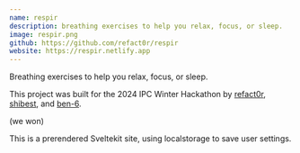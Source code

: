 ```yaml
---
name: respir
description: breathing exercises to help you relax, focus, or sleep.
image: respir.png
github: https://github.com/refact0r/respir
website: https://respir.netlify.app
---
```


Breathing exercises to help you relax, focus, or sleep.

This project was built for the 2024 IPC Winter Hackathon by [refact0r](https://github.com/refact0r), [shibest](https://github.com/shibest), and [ben-6](https://github.com/ben-6).

(we won)

This is a prerendered Sveltekit site, using localstorage to save user settings.
